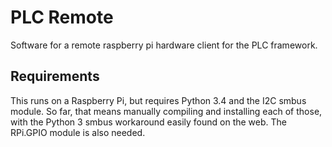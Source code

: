PLC Remote
=================================

Software for a remote raspberry pi hardware client for the PLC framework.


Requirements
---------------------------------

This runs on a Raspberry Pi, but requires Python 3.4 and the I2C smbus module.
So far, that means manually compiling and installing each of those, with the
Python 3 smbus workaround easily found on the web. The RPi.GPIO module is
also needed.
